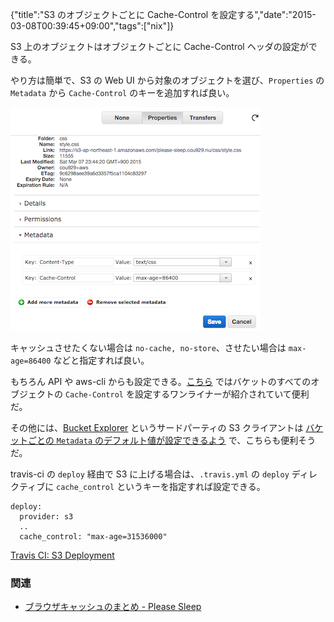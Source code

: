 {"title":"S3 のオブジェクトごとに Cache-Control を設定する","date":"2015-03-08T00:39:45+09:00","tags":["nix"]}

S3 上のオブジェクトはオブジェクトごとに Cache-Control ヘッダの設定ができる。

やり方は簡単で、S3 の Web UI から対象のオブジェクトを選び、`Properties` の `Metadata` から `Cache-Control` のキーを追加すれば良い。

![](images/s3-cache-control-max-age.png)

キャッシュさせたくない場合は `no-cache, no-store`、させたい場合は `max-age=86400` などと指定すれば良い。

もちろん API や aws-cli からも設定できる。[こちら](http://dev.classmethod.jp/cloud/aws/edit-s3-cache-control-onliner/) ではバケットのすべてのオブジェクトの `Cache-Control` を設定するワンライナーが紹介されていて便利だ。

その他には、[Bucket Explorer]() というサードパーティの S3 クライアントは [バケットごとの `Metadata` のデフォルト値が設定できるよう](http://www.bucketexplorer.com/documentation/amazon-s3--metadata-http-header-bucket-default-metadata.html) で、こちらも便利そうだ。

travis-ci の `deploy` 経由で S3 に上げる場合は、`.travis.yml` の `deploy` ディレクティブに `cache_control` というキーを指定すれば設定できる。

    deploy:
      provider: s3
      ..
      cache_control: "max-age=31536000"

[Travis CI: S3 Deployment](http://docs.travis-ci.com/user/deployment/s3/#HTTP-cache-control)

### 関連

- [ブラウザキャッシュのまとめ - Please Sleep](http://please-sleep.cou929.nu/browser-caching-tutorial-memo.html)
